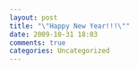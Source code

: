 ```yaml
---
layout: post
title: "\"Happy New Year!!!\""
date: 2009-10-31 18:03
comments: true
categories: Uncategorized
---
```

<br />
